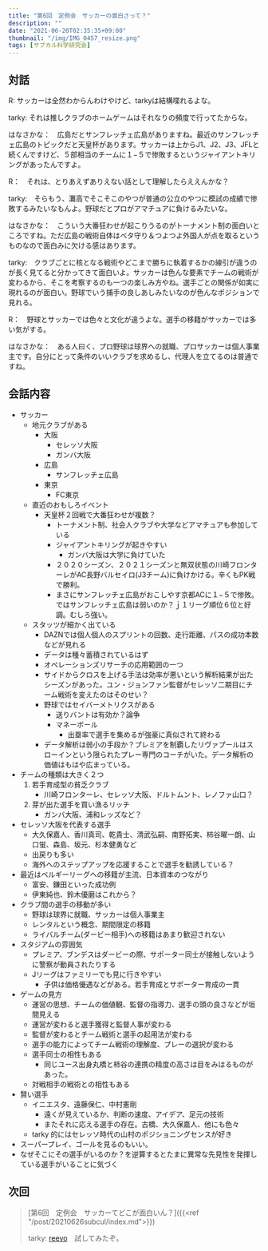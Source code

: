 ```yaml
---
title: "第6回　定例会　サッカーの面白さって？"
description: ""
date: "2021-06-20T02:35:35+09:00"
thumbnail: "/img/IMG_0457_resize.png"
tags: [サブカル科学研究会]
---
```


## 対話
R: サッカーは全然わからんわけやけど、tarkyは結構喋れるよな。

tarky: それは推しクラブのホームゲームはそれなりの頻度で行ってたからな。

はなさかな：　広島だとサンフレッチェ広島がありますね。最近のサンフレッチェ広島のトピックだと天皇杯があります。サッカーは上からJ1、J2、J3、JFLと続くんですけど、５部相当のチームに１−５で惨敗するというジャイアントキリングがあったんですよ。

R：　それは、とりあえずありえない話として理解したらええんかな？

tarky:　そらもう、灘高でそこそこのやつが普通の公立のやつに模試の成績で惨敗するみたいなもんよ。野球だとプロがアマチュアに負けるみたいな。

はなさかな：　こういう大番狂わせが起こりうるのがトーナメント制の面白いところですね。ただ広島の戦術自体はベタ守り＆つよつよ外国人が点を取るというものなので面白みに欠ける感はあります。

tarky:　クラブごとに核となる戦術やどこまで勝ちに執着するかの線引が違うのが長く見てると分かってきて面白いよ。サッカーは色んな要素でチームの戦術が変わるから、そこを考察するのも一つの楽しみ方やね。選手ごとの関係が如実に現れるのが面白い。野球でいう捕手の良しあしみたいなのが色んなポジションで見れる。

R：　野球とサッカーでは色々と文化が違うよな。選手の移籍がサッカーでは多い気がする。

はなさかな：　ある人曰く、プロ野球は球界への就職、プロサッカーは個人事業主です。自分にとって条件のいいクラブを求めるし、代理人を立てるのは普通ですね。

## 会話内容
- サッカー
  - 地元クラブがある
    - 大阪
      - セレッソ大阪
      - ガンバ大阪
    - 広島
      - サンフレッチェ広島
    - 東京
      - FC東京
  - 直近のおもしろイベント
    - 天皇杯２回戦で大番狂わせが複数？
      - トーナメント制、社会人クラブや大学などアマチュアも参加している
      - ジャイアントキリングが起きやすい
        - ガンバ大阪は大学に負けていた
      - ２０２０シーズン、２０２１シーズンと無双状態の川崎フロンターレがAC長野バルセイロ(J3チーム)に負けかける。辛くもPK戦で勝利。
      - まさにサンフレッチェ広島がおこしやす京都ACに１−５で惨敗。ではサンフレッチェ広島は弱いのか？ｊ１リーグ順位６位と好調。むしろ強い。
  - スタッツが細かく出ている
    - DAZNでは個人個人のスプリントの回数、走行距離、パスの成功本数などが見れる
    - データは種々蓄積されているはず
    - オペレーションズリサーチの応用範囲の一つ
    - サイドからクロスを上げる手法は効率が悪いという解析結果が出たシーズンがあった。ユン・ジョンファン監督がセレッソ二期目にチーム戦術を変えたのはそのせい？
    - 野球ではセイバーメトリクスがある
      - 送りバントは有効か？論争
      - マネーボール
        - 出塁率で選手を集めるが強豪に真似されて終わる
    - データ解析は弱小の手段か？プレミアを制覇したリヴァプールはスローインという限られたプレー専門のコーチがいた。データ解析の価値はもはや広まっている。
- チームの種類は大きく２つ
  1. 若手育成型の貧乏クラブ
     - 川崎フロンターレ、セレッソ大阪、ドルトムント、レノファ山口？
  2. 芽が出た選手を買い漁るリッチ
     - ガンバ大阪、浦和レッズなど？
- セレッソ大阪を代表する選手
  - 大久保嘉人、香川真司、乾貴士、清武弘嗣、南野拓実、柿谷曜一朗、山口蛍、森島、坂元、杉本健勇など
  - 出戻りも多い
  - 海外へのステップアップを応援することで選手を勧誘している？
- 最近はベルギーリーグへの移籍が主流、日本資本のつながり
  - 富安、鎌田といった成功例
  - 伊東純也、鈴木優磨はこれから？
- クラブ間の選手の移動が多い
  - 野球は球界に就職、サッカーは個人事業主
  - レンタルという概念、期間限定の移籍
  - ライバルチーム(ダービー相手)への移籍はあまり歓迎されない
- スタジアムの雰囲気
  - プレミア、ブンデスはダービーの際、サポーター同士が接触しないように警察が動員されたりする
  - Jリーグはファミリーでも見に行きやすい
    - 子供は価格優遇などがある。若手育成とサポーター育成の一貫
- ゲームの見方
  - 運営の思想、チームの価値観、監督の指導力、選手の頭の良さなどが垣間見える
  - 運営が変わると選手獲得と監督人事が変わる
  - 監督が変わるとチーム戦術と選手の起用法が変わる
  - 選手の能力によってチーム戦術の理解度、プレーの選択が変わる
  - 選手同士の相性もある
    - 同じユース出身丸橋と柿谷の連携の精度の高さは目をみはるものがあった。
  - 対戦相手の戦術との相性もある
- 賢い選手
  - イニエスタ、遠藤保仁、中村憲剛
    - 遠くが見えているか、判断の速度、アイデア、足元の技術
    - またそれに応える選手の存在。古橋、大久保嘉人、他にも色々
  - tarky 的にはセレッソ時代の山村のポジショニングセンスが好き
- スーパープレイ、ゴールを見るのもいい。
- なぜそこにその選手がいるのか？を逆算するとたまに異常な先見性を発揮している選手がいることに気づく

## 次回
> [第6回　定例会　サッカーてどこが面白いん？]({{<ref "/post/20210626subcul/index.md">}})
> 
> tarky: [reevo](https://creevo-music.com/)　試してみたぞ。
